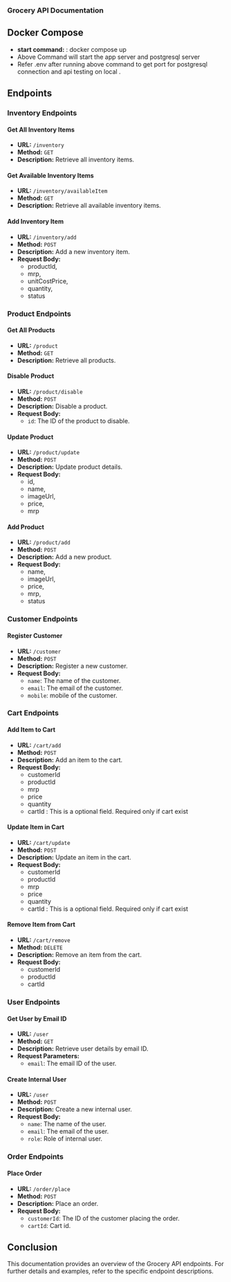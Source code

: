 ### Grocery API Documentation

## Docker Compose
- **start command:** : docker compose up
- Above Command will start the app server and postgresql server
- Refer .env after running above command to get port for postgresql connection and api testing on local .

## Endpoints

### Inventory Endpoints

#### Get All Inventory Items
- **URL:** `/inventory`
- **Method:** `GET`
- **Description:** Retrieve all inventory items.

#### Get Available Inventory Items
- **URL:** `/inventory/availableItem`
- **Method:** `GET`
- **Description:** Retrieve all available inventory items.

#### Add Inventory Item
- **URL:** `/inventory/add`
- **Method:** `POST`
- **Description:** Add a new inventory item.
- **Request Body:**
  - productId,
  - mrp,
  - unitCostPrice,
  - quantity,
  - status

### Product Endpoints

#### Get All Products
- **URL:** `/product`
- **Method:** `GET`
- **Description:** Retrieve all products.

#### Disable Product
- **URL:** `/product/disable`
- **Method:** `POST`
- **Description:** Disable a product.
- **Request Body:**
  - `id`: The ID of the product to disable.

#### Update Product
- **URL:** `/product/update`
- **Method:** `POST`
- **Description:** Update product details.
- **Request Body:**
  - id,
  - name,
  - imageUrl,
  - price,
  - mrp

#### Add Product
- **URL:** `/product/add`
- **Method:** `POST`
- **Description:** Add a new product.
- **Request Body:**
  - name,
  - imageUrl,
  - price,
  - mrp,
  - status 

### Customer Endpoints

#### Register Customer
- **URL:** `/customer`
- **Method:** `POST`
- **Description:** Register a new customer.
- **Request Body:**
  - `name`: The name of the customer.
  - `email`: The email of the customer.
  - `mobile`: mobile of the customer.

### Cart Endpoints

#### Add Item to Cart
- **URL:** `/cart/add`
- **Method:** `POST`
- **Description:** Add an item to the cart.
- **Request Body:**
  - customerId
  - productId
  - mrp 
  - price
  - quantity
  - cartId : This is a optional field. Required only if cart exist

#### Update Item in Cart
- **URL:** `/cart/update`
- **Method:** `POST`
- **Description:** Update an item in the cart.
- **Request Body:**
  - customerId
  - productId
  - mrp 
  - price
  - quantity
  - cartId : This is a optional field. Required only if cart exist

#### Remove Item from Cart
- **URL:** `/cart/remove`
- **Method:** `DELETE`
- **Description:** Remove an item from the cart.
- **Request Body:**
  - customerId
  - productId
  -  cartId 

### User Endpoints

#### Get User by Email ID
- **URL:** `/user`
- **Method:** `GET`
- **Description:** Retrieve user details by email ID.
- **Request Parameters:**
  - `email`: The email ID of the user.

#### Create Internal User
- **URL:** `/user`
- **Method:** `POST`
- **Description:** Create a new internal user.
- **Request Body:**
  - `name`: The name of the user.
  - `email`: The email of the user.
  - `role`: Role of internal user.

### Order Endpoints

#### Place Order
- **URL:** `/order/place`
- **Method:** `POST`
- **Description:** Place an order.
- **Request Body:**
  - `customerId`: The ID of the customer placing the order.
  - `cartId`: Cart id.

## Conclusion
This documentation provides an overview of the Grocery API endpoints. For further details and examples, refer to the specific endpoint descriptions.

